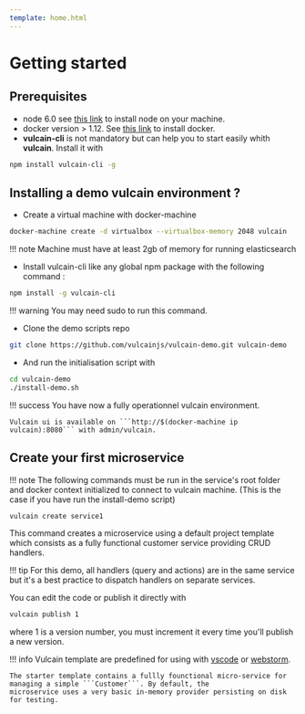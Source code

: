 ```yaml
---
template: home.html
---
```


# Getting started

## Prerequisites

- node 6.0 see [this link](https://nodejs.org/en/download/) to install node on your machine.
- docker version > 1.12. See [this link](https://docs.docker.com/engine/installation/) to install docker.
- **vulcain-cli** is not mandatory but can help you to start easily whith **vulcain**. Install it with

```bash
npm install vulcain-cli -g
```

## Installing a demo vulcain environment ?

* Create a virtual machine with docker-machine

```sh
docker-machine create -d virtualbox --virtualbox-memory 2048 vulcain
```

!!! note
    Machine must have at least 2gb of memory for running elasticsearch

* Install vulcain-cli like any global npm package with the following command :

```sh
npm install -g vulcain-cli
```

!!! warning
    You may need sudo to run this command.

* Clone the demo scripts repo

```sh
git clone https://github.com/vulcainjs/vulcain-demo.git vulcain-demo
```

* And run the initialisation script with

```sh
cd vulcain-demo
./install-demo.sh
```

!!! success
    You have now a fully operationnel vulcain environment.

    Vulcain ui is available on ```http://$(docker-machine ip vulcain):8080``` with admin/vulcain.

## Create your first microservice

!!! note
    The following commands must be run in the service's root folder and docker context initialized to connect
    to vulcain machine. (This is the case if you have run the install-demo script)

```sh
vulcain create service1
```

This command creates a microservice using a default project template which consists as a fully functional
customer service providing CRUD handlers.

!!! tip
    For this demo, all handlers (query and actions) are in the same service but it's a best practice to
    dispatch handlers on separate services.

You can edit the code or publish it directly with

```sh
vulcain publish 1
```

where 1 is a version number, you must increment it every time you'll publish a new version.

!!! info
    Vulcain template are predefined for using with [vscode](https://code.visualstudio.com/) or [webstorm](https://www.jetbrains.com/webstorm/).

    The starter template contains a fullly founctional micro-service for managing a simple ```Customer```. By default, the
    microservice uses a very basic in-memory provider persisting on disk for testing.
